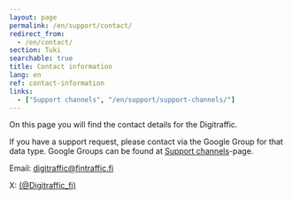 ```yaml
---
layout: page
permalink: /en/support/contact/
redirect_from:
  - /en/contact/
section: Tuki
searchable: true
title: Contact information
lang: en
ref: contact-information
links:
  - ["Support channels", "/en/support/support-channels/"]
---
```


On this page you will find the contact details for the Digitraffic.

If you have a support request, please contact via the Google Group for that data
type. Google Groups can be found at
[Support channels](/en/support/support-channels/)-page.

Email: digitraffic@fintraffic.fi

X: [(@Digitraffic_fi)](https://twitter.com/Digitraffic_fi)
